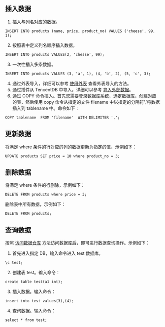 ## 插入数据
1. 插入与列名对应的数据。
```
INSERT INTO products (name, price, product_no) VALUES ('cheese', 99, 1);
```
2. 按照表中定义列名顺序插入数据。
```
INSERT INTO products VALUES(2, 'chesse', 99);
```
3. 一次性插入多条数据。
```
INSERT INTO products VALUES (3, 'a', 1), (4, 'b', 2), (5, 'c', 3);
```
4. 通过外表导入，详细可以参考 [使用外表](https://cloud.tencent.com/document/product/878/20068) 查看外表导入的方法。
5. 通过插件从 TencentDB 中导入，详细可以参考 [导入外部数据](https://cloud.tencent.com/document/product/878/20069)。
6. 通过 COPY 命令插入。首先您需要登录数据库系统，选定数据库，创建对应的表，然后使用 copy 命令从指定的文件 filename 中以指定的分隔符’,’将数据插入到 tablename 中。命令如下：
```
COPY tablename  FROM 'filename'  WITH DELIMITER ','; 
```

## 更新数据
将满足 where 条件的行对应的列的数据更新为指定的值，示例如下：
```
UPDATE products SET price = 10 where product_no = 3;
```

## 删除数据
将满足 where 条件的行删除，示例如下：
```
DELETE FROM products where price = 3;
```
删除表中所有数据，示例如下：
```
DELETE FROM products;
```
## 查询数据

按照 [访问数据仓库](/document/product/878/20075) 方法访问数据库后，即可进行数据查询操作。示例如下：

1. 首先进入指定 DB，输入命令进入 test 数据库。
```
\c test;
```
2. 创建表 test。输入命令：
```
create table test(a1 int);
```
3. 插入数据。输入命令： 
```
insert into test values(3),(4);
```
4. 查询数据。输入命令： 
```
select * from test;
```
